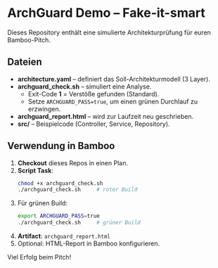 # ArchGuard Demo – Fake-it-smart

Dieses Repository enthält eine simulierte Architekturprüfung für euren Bamboo-Pitch.

## Dateien

* **architecture.yaml** – definiert das Soll-Architekturmodell (3 Layer).
* **archguard_check.sh** – simuliert eine Analyse.
    * Exit-Code **1** = Verstöße gefunden (Standard).
    * Setze `ARCHGUARD_PASS=true`, um einen grünen Durchlauf zu erzwingen.
* **archguard_report.html** – wird zur Laufzeit neu geschrieben.
* **src/** – Beispielcode (Controller, Service, Repository).

## Verwendung in Bamboo

1. **Checkout** dieses Repos in einen Plan.
2. **Script Task**:
   ```bash
   chmod +x archguard_check.sh
   ./archguard_check.sh     # roter Build
   ```
3. Für grünen Build:
   ```bash
   export ARCHGUARD_PASS=true
   ./archguard_check.sh     # grüner Build
   ```
4. **Artifact**: `archguard_report.html`
5. Optional: HTML-Report in Bamboo konfigurieren.

Viel Erfolg beim Pitch!

